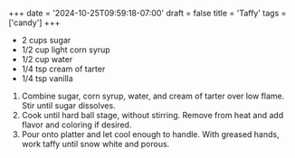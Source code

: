 +++
date = '2024-10-25T09:59:18-07:00'
draft = false
title = 'Taffy'
tags = ['candy']
+++

* 2 cups sugar
* 1/2 cup light corn syrup
* 1/2 cup water
* 1/4 tsp cream of tarter
* 1/4 tsp vanilla

1. Combine sugar, corn syrup, water, and cream of tarter over low flame. Stir until sugar dissolves.
2. Cook until hard ball stage, without stirring. Remove from heat and add flavor and coloring if desired.
3. Pour onto platter and let cool enough to handle. With greased hands, work taffy until snow white and porous.